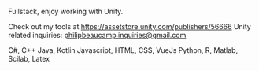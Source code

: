 Fullstack, enjoy working with Unity.

Check out my tools at https://assetstore.unity.com/publishers/56666
Unity related inquiries: philipbeaucamp.inquiries@gmail.com

C#, C++ 
Java, Kotlin
Javascript, HTML, CSS, VueJs
Python, R, Matlab, Scilab, Latex
